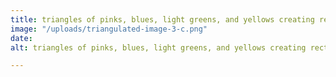 ```yaml
---
title: triangles of pinks, blues, light greens, and yellows creating rectangles.
image: "/uploads/triangulated-image-3-c.png"
date: 
alt: triangles of pinks, blues, light greens, and yellows creating rectangles.

---
```

